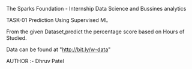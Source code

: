 The Sparks Foundation - Internship Data Science and Bussines analytics

TASK-01
Prediction Using Supervised ML

From the given Dataset,predict the percentage score based on Hours of Studied.

Data can be found at "http://bit.ly/w-data"

AUTHOR :- Dhruv Patel

